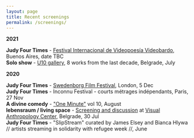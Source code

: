 ```yaml
---
layout: page
title: Recent screenings
permalink: /screenings/
---
```

  
**2021**  

**Judy Four Times** - [Festival Internacional de Videopoesía Videobardo](https://videobardo.wixsite.com/home), Buenos Aires, date TBC  
**Solo show** - [U10 gallery](http://u10.rs/about/), 8 works from the last decade, Belgrade, July  

**2020**

**Judy Four Times** - [Swedenborg Film Festival](https://www.swedenborg.org.uk/events/swedenborg-film-festival-2020/), London, 5 Dec  
**Judy Four Times** - Inconnu Festival - courts métrages indépendants, Paris, 27 Nov  
**A divine comedy** - ["One Minute"](http://oneminuteartistfilms.blogspot.com/2020/07/one-minute-volume-ten.html) vol 10, August  
**lebensraum / living space** - [Screening and discussion](https://www.facebook.com/events/3367177669984542/) at [Visual Anthropology Center](https://visualanthropologycenter.com/), Belgrade, 30 Jul  
**Judy Four Times** - "SlipStream" curated by James Elsey and Bianca Hlywa // artists streaming in solidarity with refugee week //, June 
